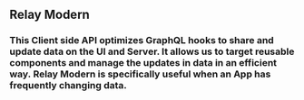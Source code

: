 ## Relay Modern

### This Client side API optimizes GraphQL hooks to share and update data on the UI and Server. It allows us to target reusable components and manage the updates in data in an efficient way. Relay Modern is specifically useful when an App has frequently changing data.
